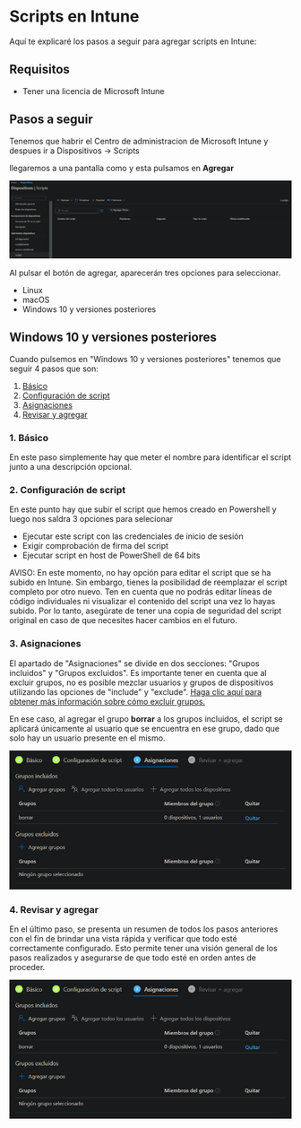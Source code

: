 **Scripts en Intune**
===
Aquí te explicaré los pasos a seguir para agregar scripts en Intune:

## **Requisitos** 
- Tener una licencia de Microsoft Intune

## **Pasos a seguir**

  Tenemos que habrir el Centro de administracion de Microsoft Intune y despues ir a Dispositivos -> Scripts

 llegaremos a una pantalla como y esta pulsamos en **Agregar** 

![Imagen del menu de scripts](img/1.png)

Al pulsar el botón de agregar, aparecerán tres opciones para seleccionar.

- Linux
- macOS
- Windows 10 y versiones posteriores


##  **Windows 10 y versiones posteriores**
  Cuando pulsemos en "Windows 10 y versiones posteriores" tenemos que seguir 4 pasos que son: 
  1. [Básico](#1-básico-basico)
  2. [Configuración de script](#2-configuración-de-script-configuracion-de-script)
  3. [Asignaciones](#3-asignaciones-asignaciones)
  4. [Revisar y agregar](#revisar-y-agregar)
  ### 1. Básico
 En este paso simplemente hay que meter el nombre para identificar el script junto a una descripción opcional.
 
  ### 2. Configuración de script
  En este punto hay que subir el script que hemos creado en Powershell y luego nos saldra 3 opciones para selecionar 
- Ejecutar este script con las credenciales de inicio de sesión
- Exigir comprobación de firma del script
- Ejecutar script en host de PowerShell de 64 bits

AVISO: En este momento, no hay opción para editar el script que se ha subido en Intune. Sin embargo, tienes la posibilidad de reemplazar el script completo por otro nuevo. Ten en cuenta que no podrás editar líneas de código individuales ni visualizar el contenido del script una vez lo hayas subido. Por lo tanto, asegúrate de tener una copia de seguridad del script original en caso de que necesites hacer cambios en el futuro.

### 3. Asignaciones
El apartado de "Asignaciones" se divide en dos secciones: "Grupos incluidos" y "Grupos excluidos". Es importante tener en cuenta que al excluir grupos, no es posible mezclar usuarios y grupos de dispositivos utilizando las opciones de "include" y "exclude". [Haga clic aquí para obtener más información sobre cómo excluir grupos.](https://learn.microsoft.com/es-es/mem/intune/configuration/device-profile-assign#exclude-groups-from-a-profile-assignment)

En ese caso, al agregar el grupo **borrar** a los grupos incluidos, el script se aplicará únicamente al usuario que se encuentra en ese grupo, dado que solo hay un usuario presente en el mismo.

![Imagen del menu de Asignaciones](img/2.png)


### 4. Revisar y agregar
En el último paso, se presenta un resumen de todos los pasos anteriores con el fin de brindar una vista rápida y verificar que todo esté correctamente configurado. Esto permite tener una visión general de los pasos realizados y asegurarse de que todo esté en orden antes de proceder.

![Imagen del menu de Resumen](img/3.png)



